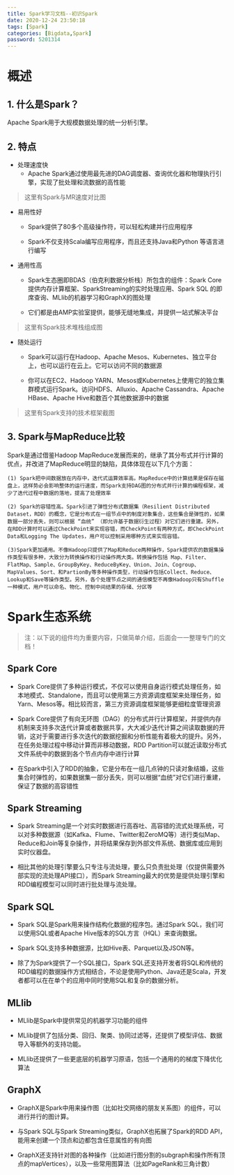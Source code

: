 ```yaml
---
title: Spark学习文档--初识Spark
date: 2020-12-24 23:50:18
tags: [Spark]
categories: [Bigdata,Spark]
password: 5201314
---
```


# 概述

## 1. 什么是Spark？
Apache Spark用于大规模数据处理的统一分析引擎。


<!-- more -->

## 2. 特点

- 处理速度快
    - Apache Spark通过使用最先进的DAG调度器、查询优化器和物理执行引擎，实现了批处理和流数据的高性能

>这里有Spark与MR速度对比图

- 易用性好
    - Spark提供了80多个高级操作符，可以轻松构建并行应用程序

    - Spark不仅支持Scala编写应用程序，而且还支持Java和Python 等语言进行编写

- 通用性高

    - Spark生态圈即BDAS（伯克利数据分析栈）所包含的组件：Spark Core 提供内存计算框架、SparkStreaming的实时处理应用、Spark SQL 的即席查询、MLlib的机器学习和GraphX的图处理

    - 它们都是由AMP实验室提供，能够无缝地集成，并提供一站式解决平台

> 这里有Spark技术堆栈组成图

- 随处运行
    - Spark可以运行在Hadoop、Apache Mesos、Kubernetes、独立平台上，也可以运行在云上。它可以访问不同的数据源

    - 你可以在EC2、Hadoop YARN、Mesos或Kubernetes上使用它的独立集群模式运行Spark。访问HDFS、Alluxio、Apache Cassandra、Apache HBase、Apache Hive和数百个其他数据源中的数据
>这里有Spark支持的技术框架截图

## 3. Spark与MapReduce比较

Spark是通过借鉴Hadoop MapReduce发展而来的，继承了其分布式并行计算的优点，并改进了MapReduce明显的缺陷，具体体现在以下几个方面：

    (1) Spark把中间数据放在内存中，迭代式运算效率高。MapReduce中的计算结果是保存在磁盘上，这样势必会影响整体的运行速度，而Spark支持DAG图的分布式并行计算的编程框架，减少了迭代过程中数据的落地，提高了处理效率

    (2) Spark的容错性高。Spark引进了弹性分布式数据集（Resilient Distributed Dataset，RDD）的概念，它是分布式在一组节点中的制度对象集合，这些集合是弹性的，如果数据一部分丢失，则可以根据 “血统” （即允许基于数据衍生过程）对它们进行重建。另外，在RDD计算时可以通过CheckPoint来实现容错，而CheckPoint有两种方式，即CheckPoint Data和Logging The Updates，用户可以控制采用哪种方式来实现容错。

    (3)Spark更加通用。不像Hadoop只提供了Map和Reduce两种操作，Spark提供农的数据集操作类型有很多种，大致分为转换操作和行动操作两大类。转换操作包括 Map、Filter、FlatMap、Sample、GroupByKey、ReduceByKey、Union、Join、Cogroup、MapValues、Sort、和PartionBy等多种操作类型，行动操作包括Collect、Reduce、Lookup和Save等操作类型。另外，各个处理节点之间的通信模型不再像Hadoop只有Shuffle一种模式，用户可以命名、物化、控制中间结果的存储、分区等



# Spark生态系统

>注：以下说的组件均为重要内容，只做简单介绍，后面会一一整理专门的文档！

## Spark Core

- Spark Core提供了多种运行模式，不仅可以使用自身运行模式处理任务，如本地模式、Standalone，而且可以使用第三方资源调度框架来处理任务，如Yarn、Mesos等。相比较而言，第三方资源调度框架能够更细粒度管理资源

- Spark Core提供了有向无环图（DAG）的分布式并行计算框架，并提供内存机制来支持多次迭代计算或者数据共享，大大减少迭代计算之间读取数据的开销，这对于需要进行多次迭代的数据挖掘和分析性能有着极大的提升。另外，在任务处理过程中移动计算而非移动数据，RDD Partition可以就近读取分布式文件系统中的数据到各个节点内存中进行计算

- 在Spark中引入了RDD的抽象，它是分布在一组几点钟的只读对象结婚，这些集合时弹性的，如果数据集一部分丢失，则可以根据“血统”对它们进行重建，保证了数据的高容错性


## Spark Streaming
- Spark Streaming是一个对实时数据进行高吞吐、高容错的流式处理系统，可以对多种数据源（如Kafka、Flume、Twitter和ZeroMQ等）进行类似Map、Reduce和Join等复杂操作，并将结果保存到外部文件系统、数据库或应用到实时仪器盘。

- 相比其他的处理引擎要么只专注与流处理，要么只负责批处理（仅提供需要外部实现的流处理API接口），而Spark Streaming最大的优势是提供处理引擎和RDD编程模型可以同时进行批处理与流处理。

## Spark SQL

- Spark SQL是Spark用来操作结构化数据的程序包。通过Spark SQL，我们可以使用SQL或者Apache Hive版本的SQL方言（HQL）来查询数据。

- Spark SQL支持多种数据源，比如Hive表、Parquet以及JSON等。

- 除了为Spark提供了一个SQL接口，Spark SQL还支持开发者将SQL和传统的RDD编程的数据操作方式相结合，不论是使用Python、Java还是Scala，开发者都可以在在单个的应用中同时使用SQL和复杂的数据分析。

## MLlib

- MLlib是Spark中提供常见的机器学习功能的组件

- MLlib提供了包括分类、回归、聚类、协同过滤等，还提供了模型评估、数据导入等额外的支持功能。

- MLlib还提供了一些更底层的机器学习原语，包括一个通用的的梯度下降优化算法

## GraphX

- GraphX是Spark中用来操作图（比如社交网络的朋友关系图）的组件，可以进行并行的图计算。

- 与Spark SQL与Spark Streaming类似，GraphX也拓展了Spark的RDD API，能用来创建一个顶点和边都包含任意属性的有向图

- GraphX还支持针对图的各种操作（比如进行图分割的subgraph和操作所有顶点的mapVertices），以及一些常用图算法（比如PageRank和三角计数）